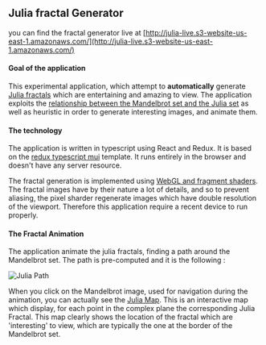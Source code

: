## Julia fractal Generator

you can find the fractal generator live at [http://julia-live.s3-website-us-east-1.amazonaws.com/](http://julia-live.s3-website-us-east-1.amazonaws.com/)

#### Goal of the application
This experimental application, which attempt to **automatically** generate [Julia fractals](https://en.wikipedia.org/wiki/Julia_set) which are entertaining  and amazing to view. The application exploits the [relationship  between the Mandelbrot set and the Julia set](https://www.karlsims.com/julia.html) as well as heuristic  in order to generate interesting  images, and animate them.

#### The technology
The application is written  in typescript using React and Redux. It is based on the [redux typescript mui](https://www.npmjs.com/package/cra-template-redux-typescript-mui) template. It runs entirely in the browser and doesn't have any server resource.

The fractal generation is implemented using [WebGL and fragment shaders](https://webglfundamentals.org/webgl/lessons/webgl-shaders-and-glsl.html). The fractal images have by their nature a lot of details, and so to prevent aliasing, the pixel sharder regenerate images which have double resolution of the viewport. Therefore this application require a recent device to run properly. 

#### The Fractal Animation
The application animate the julia fractals, finding a path around the Mandelbrot set. The path is pre-computed and it is the following :

![Julia Path](https://julia-live.s3.amazonaws.com/JuliaPath.png)

When you click on the Mandelbrot image, used for navigation during the animation, you can actually see the [Julia Map](http://julia-live.s3-website-us-east-1.amazonaws.com/map). This is an interactive map which display, for each point in the complex plane the corresponding Julia Fractal. This map clearly shows the location of the fractal which are 'interesting' to view, which are typically the one at the border of the Mandelbrot  set.